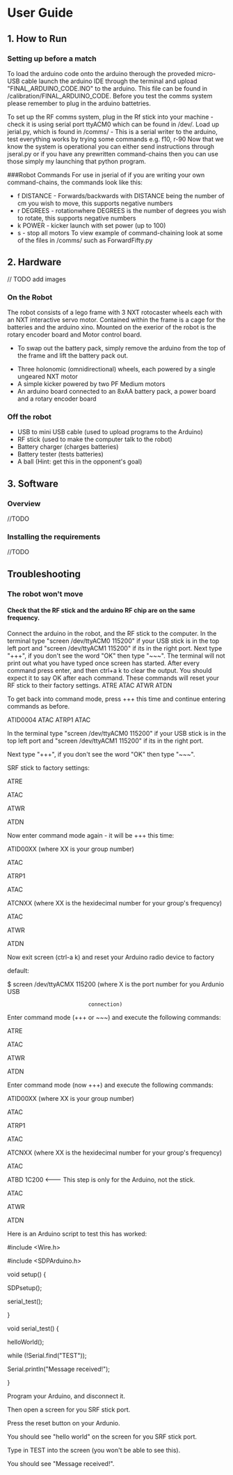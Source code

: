 # User Guide

## 1. How to Run

### Setting up before a match

To load the arduino code onto the arduino therough the proveded micro-USB cable launch the arduino IDE through the terminal and upload "FINAL_ARDUINO_CODE.INO" to the arduino.
This file can be found in /calibration/FINAL_ARDUINO_CODE.
Before you test the comms system please remember to plug in the arduino battetries.

To set up the RF comms system, plug in the Rf stick into your machine - check it is using serial port ttyACM0 which can be found in /dev/.
Load up jerial.py, which is found in /comms/ - This is a serial writer to the arduino, test everything works by trying some commands e.g. f10, r-90
Now that we know the system is operational you can either send instructions through jseral.py or if you have any prewritten command-chains then you can use those simply my launching that python program. 

###Robot Commands
For use in jserial of if you are writing your own command-chains, the commands look like this:
* f DISTANCE - Forwards/backwards with DISTANCE being the number of cm you wish to move, this supports negative numbers
* r DEGREES - rotationwhere DEGREES is the number of degrees you wish to rotate, this supports negative numbers
* k POWER - kicker launch with set power (up to 100)
* s - stop all motors
To view example of command-chaining look at some of the files in /comms/ such as ForwardFifty.py



## 2. Hardware

// TODO add images

### On the Robot

The robot consists of a lego frame with 3 NXT rotocaster wheels each with an NXT interactive servo motor.
Contained within the frame is a cage for the batteries and the arduino xino.
Mounted on the exerior of the robot is the rotary encoder board and Motor control board.
* To swap out the battery pack, simply remove the arduino from the top of the frame and lift the battery pack out.


- Three holonomic (omnidirectional) wheels, each powered by a single ungeared NXT motor
- A simple kicker powered by two PF Medium motors
- An arduino board connected to an 8xAA battery pack, a power board and a rotary encoder board

### Off the robot

- USB to mini USB cable (used to upload programs to the Arduino)
- RF stick (used to make the computer talk to the robot)
- Battery charger (charges batteries)
- Battery tester (tests batteries)
- A ball (Hint: get this in the opponent's goal)

## 3. Software

### Overview

//TODO

### Installing the requirements

//TODO

## Troubleshooting
### The robot won't move
#### Check that the RF stick and the arduino RF chip are on the same frequency.
Connect the arduino in the robot, and the RF stick to the computer.
In the terminal type "screen /dev/ttyACM0 115200" if your USB stick is in the top left port and
"screen /dev/ttyACM1 115200" if its in the right port. Next type "+++", if you don't see the word "OK"
then type "~~~". The terminal will not print out what you have typed once screen has started.
After every command press enter, and then ctrl+a k to clear the output. You should expect it to say
OK after each command. These commands will reset your RF stick to their factory settings.
ATRE
ATAC
ATWR
ATDN

To get back into command mode, press +++ this time and continue entering commands as before.

ATID0004
ATAC
ATRP1
ATAC

In the terminal type "screen /dev/ttyACM0 115200" if your USB stick is in the top left port and
"screen /dev/ttyACM1 115200" if its in the right port.

Next type "+++", if you don't see the word "OK"
then type "~~~".

SRF stick to factory settings:

ATRE

ATAC

ATWR

ATDN

Now enter command mode again - it will be +++ this time:

ATID00XX (where XX is your group number)

ATAC

ATRP1

ATAC

ATCNXX (where XX is the hexidecimal number for your group's frequency)

ATAC

ATWR

ATDN

Now exit screen (ctrl-a k) and reset your Arduino radio device to factory

default:

$ screen /dev/ttyACMX 115200 (where X is the port number for you Ardunio USB

                              connection)

Enter command mode (+++ or ~~~) and execute the following commands:

ATRE

ATAC

ATWR

ATDN

Enter command mode (now +++) and execute the following commands:

ATID00XX (where XX is your group number)

ATAC

ATRP1

ATAC

ATCNXX (where XX is the hexidecimal number for your group's frequency)

ATAC

ATBD 1C200 <--- This step is only for the Arduino, not the stick.

ATAC

ATWR

ATDN

Here is an Arduino script to test this has worked:

#include <Wire.h>

#include <SDPArduino.h>

void setup() {

  SDPsetup();

  serial_test();

}

void serial_test() {

  helloWorld();

  while (!Serial.find("TEST"));

  Serial.println("Message received!");

}

Program your Arduino, and disconnect it.

Then open a screen for you SRF stick port.

Press the reset button on your Ardunio.

You should see "hello world" on the screen for you SRF stick port.

Type in TEST into the screen (you won't be able to see this).

You should see "Message received!".
